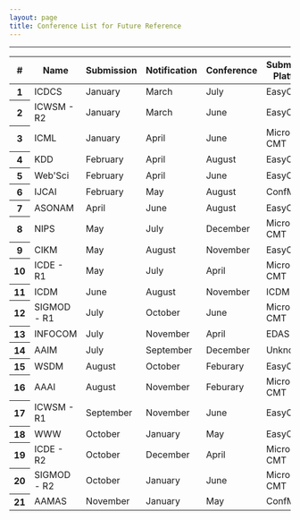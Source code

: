 ```yaml
---
layout: page
title: Conference List for Future Reference
---
```


--------

<!--Table-->
<div class="row justify-content-center">
<table id="tablePreview" class="table table-hover table-striped">
<!--Table head-->
  <thead>
    <tr>
      <th>#</th>
      <th>Name</th>
      <th>Submission</th>
      <th>Notification</th>
      <th>Conference</th>
      <th>Submission Platform</th>
    </tr>
  </thead>
  <!--Table head-->
  <!--Table body-->
  <tbody>
    <tr>
      <th scope="row">1</th>
      <td>ICDCS</td>
      <td>January</td>
      <td>March</td>
      <td>July</td>
      <td>EasyChair</td>
    </tr>
    <tr>
      <th scope="row">2</th>
      <td>ICWSM - R2</td>
      <td>January</td>
      <td>March</td>
      <td>June</td>
      <td>EasyChair</td>
    </tr>
    <tr>
      <th scope="row">3</th>
      <td>ICML</td>
      <td>January</td>
      <td>April</td>
      <td>June</td>
      <td>Microsoft CMT</td>
    </tr>
    <tr>
      <th scope="row">4</th>
      <td>KDD</td>
      <td>February</td>
      <td>April</td>
      <td>August</td>
      <td>EasyChair</td>
    </tr>
    <tr>
      <th scope="row">5</th>
      <td>Web'Sci</td>
      <td>February</td>
      <td>April</td>
      <td>June</td>
      <td>EasyChair</td>
    </tr>
    <tr>
      <th scope="row">6</th>
      <td>IJCAI</td>
      <td>February</td>
      <td>May</td>
      <td>August</td>
      <td>ConfMaster</td>
    </tr>
    <tr>
      <th scope="row">7</th>
      <td>ASONAM</td>
      <td>April</td>
      <td>June</td>
      <td>August</td>
      <td>EasyChair</td>
    </tr>
    <tr>
      <th scope="row">8</th>
      <td>NIPS</td>
      <td>May</td>
      <td>July</td>
      <td>December</td>
      <td>Microsoft CMT</td>
    </tr>
    <tr>
      <th scope="row">9</th>
      <td>CIKM</td>
      <td>May</td>
      <td>August</td>
      <td>November</td>
      <td>EasyChair</td>
    </tr>
    <tr>
      <th scope="row">10</th>
      <td>ICDE - R1</td>
      <td>May</td>
      <td>July</td>
      <td>April</td>
      <td>Microsoft CMT</td>
    </tr>
    <tr>
      <th scope="row">11</th>
      <td>ICDM</td>
      <td>June</td>
      <td>August</td>
      <td>November</td>
      <td>ICDM Link</td>
    </tr>
    <tr>
      <th scope="row">12</th>
      <td>SIGMOD - R1</td>
      <td>July</td>
      <td>October</td>
      <td>June</td>
      <td>Microsoft CMT</td>
    </tr>
    <tr>
      <th scope="row">13</th>
      <td>INFOCOM</td>
      <td>July</td>
      <td>November</td>
      <td>April</td>
      <td>EDAS</td>
    </tr>
    <tr>
      <th scope="row">14</th>
      <td>AAIM</td>
      <td>July</td>
      <td>September</td>
      <td>December</td>
      <td>Unknown</td>
    </tr>
    <tr>
      <th scope="row">15</th>
      <td>WSDM</td>
      <td>August</td>
      <td>October</td>
      <td>Feburary</td>
      <td>EasyChair</td>
    </tr>
    <tr>
      <th scope="row">16</th>
      <td>AAAI</td>
      <td>August</td>
      <td>November</td>
      <td>Feburary</td>
      <td>Microsoft CMT</td>
    </tr>
    <tr>
      <th scope="row">17</th>
      <td>ICWSM - R1</td>
      <td>September</td>
      <td>November</td>
      <td>June</td>
      <td>EasyChair</td>
    </tr>
    <tr>
      <th scope="row">18</th>
      <td>WWW</td>
      <td>October</td>
      <td>January</td>
      <td>May</td>
      <td>EasyChair</td>
    </tr>
    <tr>
      <th scope="row">19</th>
      <td>ICDE - R2</td>
      <td>October</td>
      <td>December</td>
      <td>April</td>
      <td>Microsoft CMT</td>
    </tr>
    <tr>
      <th scope="row">20</th>
      <td>SIGMOD - R2</td>
      <td>October</td>
      <td>January</td>
      <td>June</td>
      <td>Microsoft CMT</td>
    </tr>
    <tr>
      <th scope="row">21</th>
      <td>AAMAS</td>
      <td>November</td>
      <td>January</td>
      <td>May</td>
      <td>ConfMaster</td>
    </tr>
  </tbody>
  <!--Table body-->
</table>
<!--Table-->
</div>

